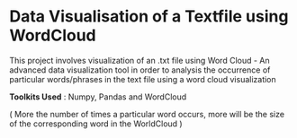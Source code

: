 # Data Visualisation of a Textfile using WordCloud

This project involves visualization of an .txt file using Word Cloud - An advanced data visualization tool in order to analysis the occurrence of particular words/phrases in the text file using a word cloud visualization 

**Toolkits Used** : Numpy, Pandas and WordCloud

( More the number of times a particular word occurs, more will be the size of the corresponding word in the WorldCloud )
